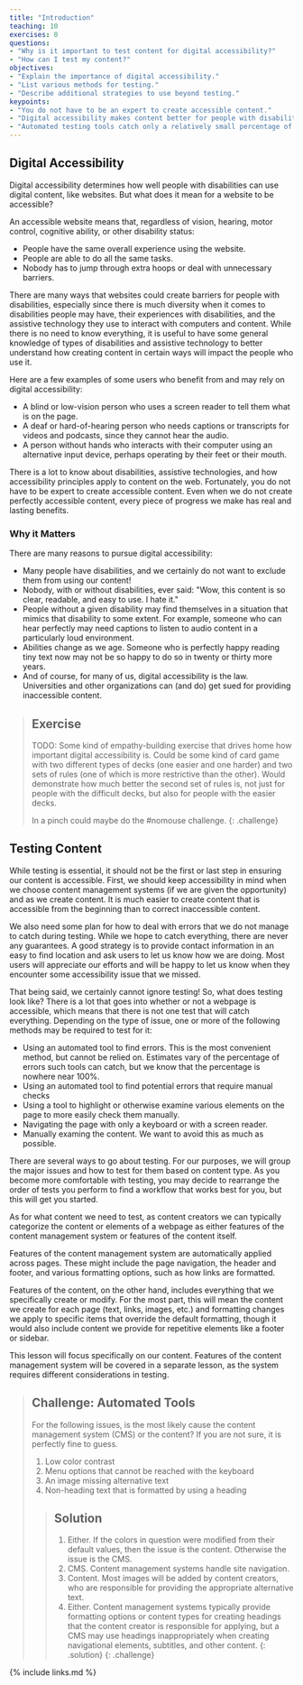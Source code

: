 ```yaml
---
title: "Introduction"
teaching: 10
exercises: 0
questions:
- "Why is it important to test content for digital accessibility?"
- "How can I test my content?"
objectives:
- "Explain the importance of digital accessibility."
- "List various methods for testing."
- "Describe additional strategies to use beyond testing."
keypoints:
- "You do not have to be an expert to create accessible content."
- "Digital accessibility makes content better for people with disabilities and people without."
- "Automated testing tools catch only a relatively small percentage of accessibility issues."
---
```


<!--
Key points:
- People with disabilities have diverse situations and experiences.
- It can be useful to have a broad understanding of types of disabilities and assistive technology in order to better understand the importance of various accessibility principles.
- You do not have to be an expert to create accessible content.
- Digital accessibility makes content better for people with disabilities and people without.
-->
## Digital Accessibility

Digital accessibility determines how well people with disabilities can use digital content, like websites. But what does it mean for a website to be accessible?

An accessible website means that, regardless of vision, hearing, motor control, cognitive ability, or other disability status:

- People have the same overall experience using the website.
- People are able to do all the same tasks.
- Nobody has to jump through extra hoops or deal with unnecessary barriers.

There are many ways that websites could create barriers for people with disabilities, especially since there is much diversity when it comes to disabilities people may have, their experiences with disabilities, and the assistive technology they use to interact with computers and content. While there is no need to know everything, it is useful to have some general knowledge of types of disabilities and assistive technology to better understand how creating content in certain ways will impact the people who use it.

Here are a few examples of some users who benefit from and may rely on digital accessibility:

- A blind or low-vision person who uses a screen reader to tell them what is on the page.
- A deaf or hard-of-hearing person who needs captions or transcripts for videos and podcasts, since they cannot hear the audio.
- A person without hands who interacts with their computer using an alternative input device, perhaps operating by their feet or their mouth.

There is a lot to know about disabilities, assistive technologies, and how accessibility principles apply to content on the web. Fortunately, you do not have to be expert to create accessible content. Even when we do not create perfectly accessible content, every piece of progress we make has real and lasting benefits.

### Why it Matters

There are many reasons to pursue digital accessibility:

- Many people have disabilities, and we certainly do not want to exclude them from using our content!
- Nobody, with or without disabilities, ever said: "Wow, this content is so clear, readable, and easy to use. I hate it."
- People without a given disability may find themselves in a situation that mimics that disability to some extent. For example, someone who can hear perfectly may need captions to listen to audio content in a particularly loud environment.
- Abilities change as we age. Someone who is perfectly happy reading tiny text now may not be so happy to do so in twenty or thirty more years.
- And of course, for many of us, digital accessibility is the law. Universities and other organizations can (and do) get sued for providing inaccessible content.

> ## Exercise
>
> TODO: Some kind of empathy-building exercise that drives home how important digital accessibility is.
> Could be some kind of card game with two different types of decks (one easier and one harder) and two sets of rules (one of which is more restrictive than the other). Would demonstrate how much better the second set of rules is, not just for people with the difficult decks, but also for people with the easier decks.
>
> In a pinch could maybe do the #nomouse challenge.
{: .challenge}

<!--
This is a brief introduction to what accessibility testing entails.

Key points:
- Keeping accessibility in mind when creating content will make testing and fixing content much easier.
- Provide contact information and do not be afraid to ask for feedback from your website visitors.
- Automated testing tools catch only a relatively small percentage of accessibility issues.
-->
## Testing Content

While testing is essential, it should not be the first or last step in ensuring our content is accessible. First, we should keep accessibility in mind when we choose content management systems (if we are given the opportunity) and as we create content. It is much easier to create content that is accessible from the beginning than to correct inaccessible content.

We also need some plan for how to deal with errors that we do not manage to catch during testing. While we hope to catch everything, there are never any guarantees. A good strategy is to provide contact information in an easy to find location and ask users to let us know how we are doing. Most users will appreciate our efforts and will be happy to let us know when they encounter some accessibility issue that we missed.

That being said, we certainly cannot ignore testing! So, what does testing look like? There is a lot that goes into whether or not a webpage is accessible, which means that there is not one test that will catch everything. Depending on the type of issue, one or more of the following methods may be required to test for it:

<!-- Cite deque? https://www.deque.com/blog/automated-testing-study-identifies-57-percent-of-digital-accessibility-issues/ -->
- Using an automated tool to find errors. This is the most convenient method, but cannot be relied on. Estimates vary of the percentage of errors such tools can catch, but we know that the percentage is nowhere near 100%.
- Using an automated tool to find potential errors that require manual checks
- Using a tool to highlight or otherwise examine various elements on the page to more easily check them manually.
- Navigating the page with only a keyboard or with a screen reader.
- Manually examing the content. We want to avoid this as much as possible.

There are several ways to go about testing. For our purposes, we will group the major issues and how to test for them based on content type. As you become more comfortable with testing, you may decide to rearrange the order of tests you perform to find a workflow that works best for you, but this will get you started.

As for what content we need to test, as content creators we can typically categorize the content or elements of a webpage as either features of the content management system or features of the content itself.

Features of the content management system are automatically applied across pages. These might include the page navigation, the header and footer, and various formatting options, such as how links are formatted.

Features of the content, on the other hand, includes everything that we specifically create or modify. For the most part, this will mean the content we create for each page (text, links, images, etc.) and formatting changes we apply to specific items that override the default formatting, though it would also include content we provide for repetitive elements like a footer or sidebar.

This lesson will focus specifically on our content. Features of the content management system will be covered in a separate lesson, as the system requires different considerations in testing.

<!--
Possible exercise: Provide a list of accessibility issues and either ask if learners think the issue can be found with an automated tool or ask what method of testing learners think would be required.
- Low color contrast
- Menu options that cannot be reached with the keyboard
- Image missing alternative text
- Broken link
-->

> ## Challenge: Automated Tools
>
> For the following issues, is the most likely cause the content management system (CMS) or the content? If you are not sure, it is perfectly fine to guess.
>
> 1. Low color contrast
> 2. Menu options that cannot be reached with the keyboard
> 3. An image missing alternative text
> 4. Non-heading text that is formatted by using a heading
>
> > ## Solution
> >
> > 1. Either. If the colors in question were modified from their default values, then the issue is the content. Otherwise the issue is the CMS.
> > 2. CMS. Content management systems handle site navigation.
> > 3. Content. Most images will be added by content creators, who are responsible for providing the appropriate alternative text.
> > 4. Either. Content management systems typically provide formatting options or content types for creating headings that the content creator is responsible for applying, but a CMS may use headings inappropriately when creating navigational elements, subtitles, and other content.
> {: .solution}
{: .challenge}

{% include links.md %}

